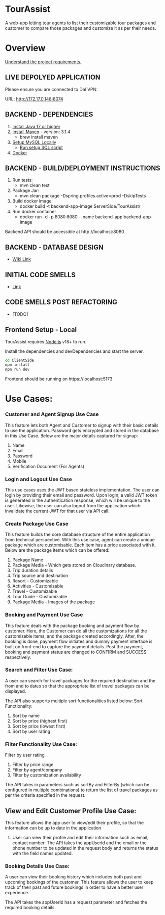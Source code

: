 # TourAssist

A web-app letting tour agents to list their customizable tour packages and customer to compare those packages and customize it as per their needs.

# Overview

[Understand the project requirements.](https://dalu.sharepoint.com/:p:/r/teams/CSCI5308_Fall2023/_layouts/15/Doc.aspx?sourcedoc=%7BB2F1C7A0-286C-491A-B9E0-598ADE2064E0%7D&file=Group_9_TourAssist.pptx&action=edit&mobileredirect=true "Project description")

## LIVE DEPOLYED APPLICATION

Please ensure you are connected to Dal VPN:

URL: http://172.17.0.148:8074

## BACKEND - DEPENDENCIES

1. [Install Java 17 or higher](https://www.oracle.com/java/technologies/javase/jdk17-archive-downloads.html)
2. [Install Maven](https://formulae.brew.sh/formula/maven) - version: 3.1.4
   * brew install maven
3. [Setup MySQL Locally](https://www.mysql.com/downloads/)
   * [Run setup SQL script](https://git.cs.dal.ca/courses/2023-fall/csci-5308/Group15/-/blob/main/ServerSide/TourAssist/sql/db-structure.sql)
4. [Docker](https://www.docker.com/products/docker-desktop/)

## BACKEND - BUILD/DEPLOYMENT INSTRUCTIONS

1. Run tests:
   * mvn clean test
2. Package Jar:
   * mvn clean package -Dspring.profiles.active=prod -DskipTests
3. Build docker image
   * docker build -t backend-app-image ServerSide/TourAssist/
4. Run docker container
   * docker run -d -p 8080:8080 --name backend-app backend-app-image

Backend API should be accessible at http://localhost:8080

## BACKEND - DATABASE DESIGN
* [Wiki Link](https://git.cs.dal.ca/courses/2023-fall/csci-5308/Group15/-/wikis/Database-Design)

## INITIAL CODE SMELLS

* [Link](https://git.cs.dal.ca/courses/2023-fall/csci-5308/Group15/-/wikis/Implementation-and-Design-Smell-and-Architecture-Designite-Reports)

## CODE SMELLS POST REFACTORING

* [TODO]

## Frontend Setup - Local

TourAssist requires [Node.js](https://nodejs.org/) v18+ to run.

Install the dependencies and devDependencies and start the server.

```sh
cd ClientSide
npm install
npm run dev
```

Frontend should be running on https://localhost:5173


# Use Cases:


### Customer and Agent Signup Use Case
This feature lets both Agent and Customer to signup with their basic details to use the application. Password gets encrypted and stored in the database in this Use Case.
Below are the major details captured for signup:
1. Name
2. Email
3. Password
4. Mobile
5. Verification Document (For Agents)

### Login  and Logout Use Case 

This use cases uses the JWT based stateless implementation. The user can login by providing their email and password.
Upon login, a valid JWT token is generated in the authentication response, which will be unique to the user.
Likewise, the user can also logout from the application which invalidate the current JWT for that user via API call.

### Create Package Use Case
This feature builds the core database structure of the entire application from technical perspective. With this use case, agent can create a unique package which are customisable. Each item has a price associated with it. Below are the package items which can be offered:
1. Package Name
2. Package Media - Which gets stored on Cloudinary database.
3. Trip duration details
4. Trip source and destination
5. Resort - Customizable
6. Activities - Customizable
7. Travel - Customizable
8. Tour Guide - Customizable
9. Package Media - Images of the package


### Booking and Payment Use Case
This feature deals with the package booking and payment flow by customer. Here, the Customer can do all the customizations for all the customizable items, and the package created accordingly. After, the booking is done, payment flow initiates and dummy payment interface is built on front-end to capture the payment details.
Post the payment, booking and payment status are changed to CONFIRM and SUCCESS respectively.


### Search and Filter Use Case:

A user can search for travel packages for the required destination and the from and to dates so that the 
appropriate list of travel packages can be displayed.

The API also supports multiple sort functionalities listed below:
Sort Functionality:

1. Sort by name
2. Sort by price (highest first)
3. Sort by price (lowest first)
4. Sort by user rating

### Filter Functionality Use Case:

Filter by user rating
1. Filter by price range
2. Filter by agent/company
3. Filter by customization availability

The API takes in parameters such as sortBy and FilterBy (which can be configured in multiple combinations) to return 
the list of travel packages as per the criteria 
specified in the request.

## View and Edit Customer Profile Use Case:

This feature allows the app user to view/edit their profile, so that the information can be up to date in the application

1. User can view their profile and edit their information such as email, contact number.
The API takes the appUserId and the email or the phone number to be updated in the request body and returns the status
with the field names updated.

### Booking Details Use Case:

A user can view their booking history which includes both past and upcoming bookings of the customer. This feature 
allows the user to keep track of their past and future bookings in order to have a better user experience.

The API takes the appUserId has a request parameter and fetches the required booking details.

